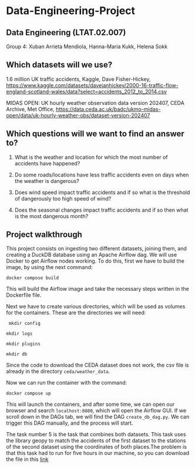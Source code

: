 # Data-Engineering-Project

## Data Engineering (LTAT.02.007) 

Group 4: Xuban Arrieta Mendiola, Hanna-Maria Kukk, Helena Sokk 

 

## Which datasets will we use? 

1.6 million UK traffic accidents, Kaggle, Dave Fisher-Hickey, https://www.kaggle.com/datasets/daveianhickey/2000-16-traffic-flow-england-scotland-wales/data?select=accidents_2012_to_2014.csv 

MIDAS OPEN: UK hourly weather observation data version 202407, CEDA Archive, Met Office, https://data.ceda.ac.uk/badc/ukmo-midas-open/data/uk-hourly-weather-obs/dataset-version-202407 

 

## Which questions will we want to find an answer to? 

1. What is the weather and location for which the most number of accidents have happened? 

2. Do some roads/locations have less traffic accidents even on days when the weather is dangerous? 

3. Does wind speed impact traffic accidents and if so what is the threshold of dangerously too high speed of wind? 

4. Does the seasonal changes impact traffic accidents and if so then what is the most dangerous month? 


## Project walkthrough

This project consists on ingesting two different datasets, joining them, and creating a DuckDB database using an Apache Airflow dag. We will use Docker to get Airflow nodes working. To do this, first we have to build the image, by using the next command:

`` docker compose build ``

This will build the Airflow image and take the necessary steps written in the Dockerfile file.

Next we have to create various directories, which will be used as volumes for the containers. These are the directories we will need:

`` mkdir config``

``mkdir logs``

``mkdir plugins``

``mkdir db ``

Since the code to download the CEDA dataset does not work, the csv file is already in the directory ``ceda/weather_data``.

Now we can run the container with the command:

`` docker compose up ``

This will launch the containers, and after some time, we can open our browser and search `` localhost:8080 ``, which will open the Airflow GUI. 
If we scroll down in the DAGs tab, we will find the DAG ``create_db_dag.py``. We can trigger this DAG manually, and the process will start.

The task number 5 is the task that combines both datasets. This task uses the library geopy to match the accidents of the first dataset to the stations of the second dataset using the coordinates of both places.The problem is that this task had to run for five hours in our machine, so you can download the file in this [link](https://drive.google.com/file/d/1Q4UNR8qW6jPhpaqGNZkb3Z3cV8wDfpm_/view?usp=drive_link)

